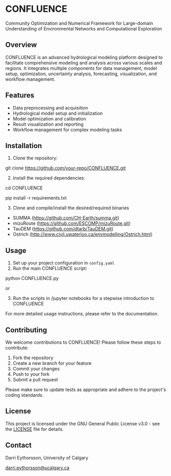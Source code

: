 # CONFLUENCE
Community Optimization and Numerical Framework for Large-domain Understanding of Environmental Networks and Computational Exploration

## Overview

CONFLUENCE is an advanced hydrological modeling platform designed to facilitate comprehensive modeling and analysis across various scales and regions. It integrates multiple components for data management, model setup, optimization, uncertainty analysis, forecasting, visualization, and workflow management.

## Features

- Data preprocessing and acquisition 
- Hydrological model setup and initialization
- Model optimization and calibration
- Result visualization and reporting
- Workflow management for complex modeling tasks

## Installation
1. Clone the repository:

git clone https://github.com/your-repo/CONFLUENCE.git

2. Install the required dependencies:

cd CONFLUENCE 

pip install -r requirements.txt

3. Clone and compile/install the desired/required binaries

- SUMMA (https://github.com/CH-Earth/summa.git)
- mizuRoute (https://github.com/ESCOMP/mizuRoute.git)
- TauDEM (https://github.com/dtarb/TauDEM.git)
- Ostrich (http://www.civil.uwaterloo.ca/envmodelling/Ostrich.html)

## Usage

1. Set up your project configuration in `config.yaml`
2. Run the main CONFLUENCE script:

python CONFLUENCE.py

or

3. Run the scripts in /jupyter notebooks for a stepwise introduction to CONFLUENCE

For more detailed usage instructions, please refer to the documentation.

## Contributing

We welcome contributions to CONFLUENCE! Please follow these steps to contribute:

1. Fork the repository
2. Create a new branch for your feature
3. Commit your changes
4. Push to your fork
5. Submit a pull request

Please make sure to update tests as appropriate and adhere to the project's coding standards.

## License
This project is licensed under the GNU General Public License v3.0 - see the [LICENSE](LICENSE) file for details.

## Contact
Darri Eythorsson, University of Calgary

darri.eythorsson@ucalgary.ca

